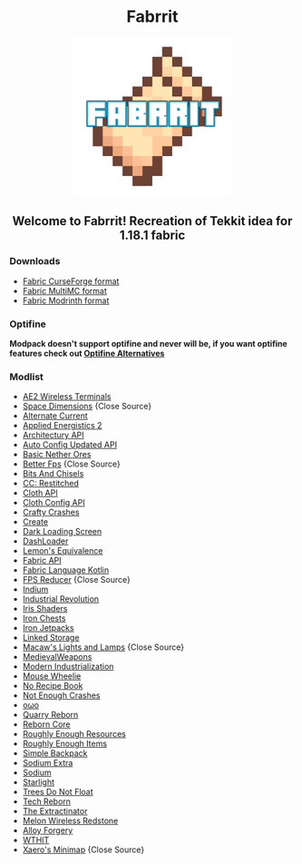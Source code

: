<h1 align="center">Fabrrit</h1>
<div align="center"><img src="icon.png"></div>
<h2 align="center">Welcome to Fabrrit! Recreation of Tekkit idea for 1.18.1 fabric</h2>

### Downloads
- [Fabric CurseForge format](https://github.com/Legacy-ReFabrication/Fabrrit/releases/download/1.0/Fabrrit.CF.zip)
- [Fabric MultiMC format](https://github.com/Legacy-ReFabrication/Fabrrit/releases/download/1.0/Fabrrit.MMC.zip)
- [Fabric Modrinth format](https://github.com/Legacy-ReFabrication/Fabrrit/releases/download/1.0/Fabrrit.MR.mrpack)

### Optifine
**Modpack doesn't support optifine and never will be, if you want optifine features check out [Optifine Alternatives](https://lambdaurora.dev/optifine_alternatives/)**

### Modlist
- [AE2 Wireless Terminals](https://github.com/Mari023/AE2WirelessTerminalLibrary)
- [Space Dimensions](https://www.curseforge.com/minecraft/mc-mods/moon-and-space-dimensions-fabric) {Close Source}
- [Alternate Current](https://github.com/SpaceWalkerRS/alternate-current)
- [Applied Energistics 2](https://github.com/AppliedEnergistics/Applied-Energistics-2)
- [Architectury API](https://github.com/architectury/architectury-api)
- [Auto Config Updated API](https://github.com/shedaniel/AutoConfig)
- [Basic Nether Ores](https://github.com/cScotPlay/BasicNetherOres)
- [Better Fps](https://www.curseforge.com/minecraft/mc-mods/better-fps-render-distance) {Close Source}
- [Bits And Chisels](https://github.com/CoolMineman/BitsAndChisels)
- [CC: Restitched](https://github.com/cc-tweaked/cc-restitched)
- [Cloth API](https://github.com/shedaniel/Cloth)
- [Cloth Config API](https://github.com/shedaniel/ClothConfig)
- [Crafty Crashes](https://github.com/Chocohead/Crafty-Crashes)
- [Create](https://github.com/Fabricators-of-Create/Create)
- [Dark Loading Screen](https://github.com/A5b84/dark-loading-screen)
- [DashLoader](https://github.com/alphaqu/DashLoader)
- [Lemon's Equivalence](https://github.com/Lemon-Juiced/Equivalence)
- [Fabric API](https://github.com/FabricMC/fabric)
- [Fabric Language Kotlin](https://github.com/FabricMC/fabric-language-kotlin)
- [FPS Reducer](https://www.curseforge.com/minecraft/mc-mods/fps-reducer) {Close Source}
- [Indium](https://github.com/comp500/Indium)
- [Industrial Revolution](https://github.com/StupPlayer/Industrial-Revolution)
- [Iris Shaders](https://github.com/IrisShaders/Iris/releases)
- [Iron Chests](https://github.com/cyberanner/IronChests)
- [Iron Jetpacks](https://github.com/shedaniel/IronJetpacks)
- [Linked Storage](https://github.com/kyrptonaught/linkedstorage)
- [Macaw's Lights and Lamps](https://www.curseforge.com/minecraft/mc-mods/macaws-lights-and-lamps) {Close Source}
- [MedievalWeapons](https://github.com/Globox1997/MedievalWeapons)
- [Modern Industrialization](https://github.com/AztechMC/Modern-Industrialization)
- [Mouse Wheelie](https://github.com/Siphalor/mouse-wheelie)
- [No Recipe Book](https://github.com/Grayray75/NoRecipeBook)
- [Not Enough Crashes](https://github.com/natanfudge/not-enough-crashes)
- [oωo](https://github.com/glisco03/owo-lib)
- [Quarry Reborn](https://github.com/TED-inc/FabricQuarry)
- [Reborn Core](https://github.com/TechReborn/RebornCore)
- [Roughly Enough Resources](https://github.com/theorbtwo/RoughlyEnoughResources)
- [Roughly Enough Items](https://github.com/shedaniel/RoughlyEnoughItems)
- [Simple Backpack](https://github.com/kwpugh/SimpleBackpack)
- [Sodium Extra](https://github.com/FlashyReese/sodium-extra-fabric)
- [Sodium](https://github.com/CaffeineMC/sodium-fabric)
- [Starlight](https://github.com/PaperMC/Starlight)
- [Trees Do Not Float](https://github.com/grondag/trees-dont-float)
- [Tech Reborn](https://github.com/TechReborn/TechReborn)
- [The Extractinator](https://github.com/AlexNijjar/The-Extractinator)
- [Melon Wireless Redstone](https://github.com/MrMelon54/wireless-redstone-fabric)
- [Alloy Forgery](https://github.com/LordDeatHunter/Alloy-Forgery/)
- [WTHIT](https://github.com/badasintended/wthit)
- [Xaero's Minimap](https://www.curseforge.com/minecraft/mc-mods/xaeros-minimap/) {Close Source}
